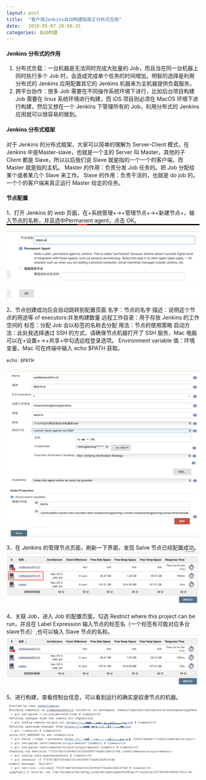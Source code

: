 ```yaml
---
layout: post
title:  "客户端Jenkins自动构建指南之分布式应用"
date:   2018-05-07 20:48:35
categories: 自动构建
---
```


#### Jenkins 分布式的作用
1. 分布式负载：一台机器是无法同时完成大批量的 Job，而且当在同一台机器上同时执行多个 Job 时，会造成完成单个任务的时间增加，明智的选择是利用分布式的 Jenkins 应用配置其它的 Jenkins 机器来为主机器提供负载服务。
2. 跨平台协作：很多 Job 需要在不同操作系统环境下进行，比如后台项目构建 Job 需要在 linux 系统环境进行构建，而 iOS 项目则必须在 MacOS 环境下进行构建，然后又想在一个 Jenkins 下管理所有的 Job，利用分布式的 Jenkins 应用就可以很容易的做到。

#### Jenkins 分布式框架
对于 Jenkins 的分布式框架，大家可以简单的理解为 Server-Client 模式，在 Jenkins 中是Master-slave，也就是一个主的 Server 叫 Master，其他的子 Client 都是 Slave，所以以后我们说 Slave 就是指的一个一个的客户端，而 Master 就是指的主机。
Master 的作用：负责分发 Job 任务的。把 Job 分配给某个或者某几个 Slave 来工作。
Slave 的作用：负责干活的，也就是 do job 的。一个个的客户端来真正运行 Master 给定的任务。

#### 节点配置
1、打开 Jenkins 的 web 页面，在+系统管理+->+管理节点+->+新建节点+，输入节点的名称，并且选中Permanent agent，点击 OK。
![](attach-12.png)

2、节点创建成功后会自动跳转到配置页面
名字：节点的名字
描述：说明这个节点的用途等
of executors:并发构建数量
远程工作目录：用于存放 Jenkins 的工作空间的
标签：分配 Job 会以标签的名称去分配
用法：节点的使用策略
启动方法：此处我选择通过 SSH 的方式，请确保节点机器打开了 SSH 服务，Mac 电脑可以在+设置+->+共享+中勾选远程登录选项。
Environment variable 值：环境变量，Mac 可在终端中输入 echo $PATH 获取。
``` Shell
echo $PATH 
```
![](attach-14.png)

3、在 Jenkins 的管理节点页面，刷新一下界面，发现 Salve 节点已经配置成功。
![](attach-13.png)

4、关联 Job，进入 Job 的配置页面，勾选 Restrict where this project can be run，并且在 Label Expression 输入节点的标签名（一个标签有可能对应多台slave节点）,也可以输入 Slave 节点的名称。
![](attach-15.png)

5、进行构建，查看控制台信息，可以看到运行的确实是奴隶节点的机器。
![](attach-16.png)